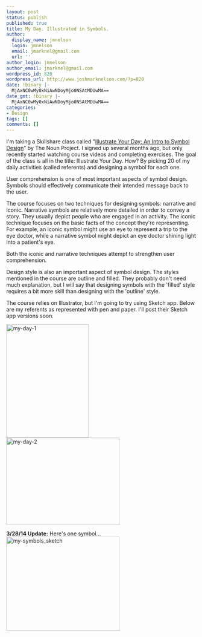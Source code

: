 ```yaml
---
layout: post
status: publish
published: true
title: My Day. Illustrated in Symbols.
author:
  display_name: jmnelson
  login: jmnelson
  email: jmarknel@gmail.com
  url: ''
author_login: jmnelson
author_email: jmarknel@gmail.com
wordpress_id: 820
wordpress_url: http://www.joshmarknelson.com/?p=820
date: !binary |-
  MjAxNC0wMy0xNiAwNDoyMjo0NSAtMDUwMA==
date_gmt: !binary |-
  MjAxNC0wMy0xNiAwNDoyMjo0NSAtMDUwMA==
categories:
- Design
tags: []
comments: []
---
```

<p>I'm taking a Skillshare class called "<a href="http://www.skillshare.com/classes/design/Illustrate-Your-Day-An-Intro-to-Symbol-Design/2090276120">Illustrate Your Day: An Intro to Symbol Design</a>" by The Noun Project. I signed up several months ago, but only recently started watching course videos and completing exercises. The goal of the class is all in the title: Illustrate Your Day. How? By picking 20 of my daily activities (called referents) and designing a symbol for each one. </p>
<p>User comprehension is one of most important aspects of symbol design. Symbols should effectively communicate their intended message back to the user.</p>
<p>The course focuses on two techniques for designing symbols: narrative and iconic. Narrative symbols are relatively more detailed in order to convey a story. They usually depict people who are engaged in an activity. The iconic technique focuses on the basic facts of the concept they're representing. For example, an iconic symbol might use an eye to represent a trip to the eye doctor, while a narrative symbol might depict an eye doctor shining light into a patient's eye. </p>
<p>Both the iconic and narrative techniques attempt to strengthen user comprehension.</p>
<p>Design style is also an important aspect of symbol design. The styles mentioned in the course are outline and filled. They probably don't need much explanation, but I will say that designing symbols with the 'filled' style requires a bit more skill than designing with the 'outline' style. </p>
<p>The course relies on Illustrator, but I'm going to try using Sketch app. Below are my referents as represented with pen and paper. I'll post their Sketch app versions soon.</p>
<p><a href="http://www.joshmarknelson.com/wp-content/uploads/2014/03/my-day-1.jpeg"><img src="http://www.joshmarknelson.com/wp-content/uploads/2014/03/my-day-1-218x300.jpeg" alt="my-day-1" width="218" height="300" class="aligncenter size-medium wp-image-819" /></a><br />
<a href="http://www.joshmarknelson.com/wp-content/uploads/2014/03/my-day-2-e1394940530633.jpeg"><img src="http://www.joshmarknelson.com/wp-content/uploads/2014/03/my-day-2-e1394940530633-300x231.jpeg" alt="my-day-2" width="300" height="231" class="aligncenter size-medium wp-image-818" /></a></p>
<p><strong>3/28/14 Update:</strong> Here's one symbol...<br />
<a href="http://www.joshmarknelson.com/wp-content/uploads/2014/03/my-symbols_sketch.jpg"><img src="http://www.joshmarknelson.com/wp-content/uploads/2014/03/my-symbols_sketch-300x249.jpg" alt="my-symbols_sketch" width="300" height="249" class="aligncenter size-medium wp-image-824" /></a></p>
